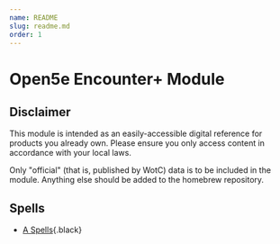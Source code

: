 ```yaml
---
name: README
slug: readme.md
order: 1
---
```


# Open5e Encounter+ Module

## Disclaimer

This module is intended as an easily-accessible digital reference for products you already own. Please ensure you only access content in accordance with your local laws.

Only "official" (that is, published by WotC) data is to be included in the module. Anything else should be added to the homebrew repository.

## Spells
* [A Spells](A.md){.black}